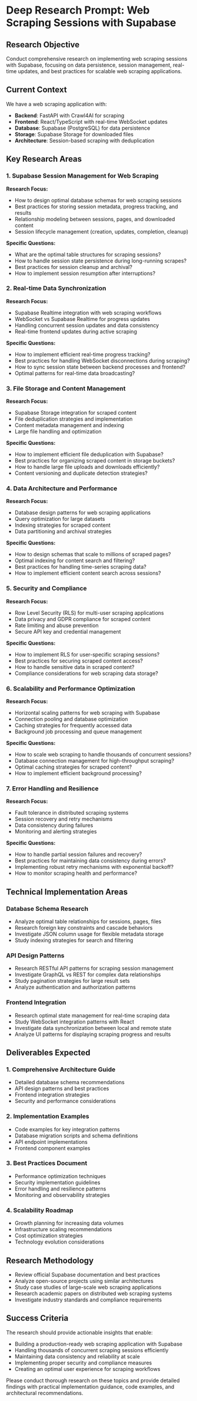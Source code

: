 # Deep Research Prompt: Web Scraping Sessions with Supabase

## Research Objective
Conduct comprehensive research on implementing web scraping sessions with Supabase, focusing on data persistence, session management, real-time updates, and best practices for scalable web scraping applications.

## Current Context
We have a web scraping application with:
- **Backend**: FastAPI with Crawl4AI for scraping
- **Frontend**: React/TypeScript with real-time WebSocket updates
- **Database**: Supabase (PostgreSQL) for data persistence
- **Storage**: Supabase Storage for downloaded files
- **Architecture**: Session-based scraping with deduplication

## Key Research Areas

### 1. Supabase Session Management for Web Scraping
**Research Focus:**
- How to design optimal database schemas for web scraping sessions
- Best practices for storing session metadata, progress tracking, and results
- Relationship modeling between sessions, pages, and downloaded content
- Session lifecycle management (creation, updates, completion, cleanup)

**Specific Questions:**
- What are the optimal table structures for scraping sessions?
- How to handle session state persistence during long-running scrapes?
- Best practices for session cleanup and archival?
- How to implement session resumption after interruptions?

### 2. Real-time Data Synchronization
**Research Focus:**
- Supabase Realtime integration with web scraping workflows
- WebSocket vs Supabase Realtime for progress updates
- Handling concurrent session updates and data consistency
- Real-time frontend updates during active scraping

**Specific Questions:**
- How to implement efficient real-time progress tracking?
- Best practices for handling WebSocket disconnections during scraping?
- How to sync session state between backend processes and frontend?
- Optimal patterns for real-time data broadcasting?

### 3. File Storage and Content Management
**Research Focus:**
- Supabase Storage integration for scraped content
- File deduplication strategies and implementation
- Content metadata management and indexing
- Large file handling and optimization

**Specific Questions:**
- How to implement efficient file deduplication with Supabase?
- Best practices for organizing scraped content in storage buckets?
- How to handle large file uploads and downloads efficiently?
- Content versioning and duplicate detection strategies?

### 4. Data Architecture and Performance
**Research Focus:**
- Database design patterns for web scraping applications
- Query optimization for large datasets
- Indexing strategies for scraped content
- Data partitioning and archival strategies

**Specific Questions:**
- How to design schemas that scale to millions of scraped pages?
- Optimal indexing for content search and filtering?
- Best practices for handling time-series scraping data?
- How to implement efficient content search across sessions?

### 5. Security and Compliance
**Research Focus:**
- Row Level Security (RLS) for multi-user scraping applications
- Data privacy and GDPR compliance for scraped content
- Rate limiting and abuse prevention
- Secure API key and credential management

**Specific Questions:**
- How to implement RLS for user-specific scraping sessions?
- Best practices for securing scraped content access?
- How to handle sensitive data in scraped content?
- Compliance considerations for web scraping data storage?

### 6. Scalability and Performance Optimization
**Research Focus:**
- Horizontal scaling patterns for web scraping with Supabase
- Connection pooling and database optimization
- Caching strategies for frequently accessed data
- Background job processing and queue management

**Specific Questions:**
- How to scale web scraping to handle thousands of concurrent sessions?
- Database connection management for high-throughput scraping?
- Optimal caching strategies for scraped content?
- How to implement efficient background processing?

### 7. Error Handling and Resilience
**Research Focus:**
- Fault tolerance in distributed scraping systems
- Session recovery and retry mechanisms
- Data consistency during failures
- Monitoring and alerting strategies

**Specific Questions:**
- How to handle partial session failures and recovery?
- Best practices for maintaining data consistency during errors?
- Implementing robust retry mechanisms with exponential backoff?
- How to monitor scraping health and performance?

## Technical Implementation Areas

### Database Schema Research
- Analyze optimal table relationships for sessions, pages, files
- Research foreign key constraints and cascade behaviors
- Investigate JSON column usage for flexible metadata storage
- Study indexing strategies for search and filtering

### API Design Patterns
- Research RESTful API patterns for scraping session management
- Investigate GraphQL vs REST for complex data relationships
- Study pagination strategies for large result sets
- Analyze authentication and authorization patterns

### Frontend Integration
- Research optimal state management for real-time scraping data
- Study WebSocket integration patterns with React
- Investigate data synchronization between local and remote state
- Analyze UI patterns for displaying scraping progress and results

## Deliverables Expected

### 1. Comprehensive Architecture Guide
- Detailed database schema recommendations
- API design patterns and best practices
- Frontend integration strategies
- Security and performance considerations

### 2. Implementation Examples
- Code examples for key integration patterns
- Database migration scripts and schema definitions
- API endpoint implementations
- Frontend component examples

### 3. Best Practices Document
- Performance optimization techniques
- Security implementation guidelines
- Error handling and resilience patterns
- Monitoring and observability strategies

### 4. Scalability Roadmap
- Growth planning for increasing data volumes
- Infrastructure scaling recommendations
- Cost optimization strategies
- Technology evolution considerations

## Research Methodology
- Review official Supabase documentation and best practices
- Analyze open-source projects using similar architectures
- Study case studies of large-scale web scraping applications
- Research academic papers on distributed web scraping systems
- Investigate industry standards and compliance requirements

## Success Criteria
The research should provide actionable insights that enable:
- Building a production-ready web scraping application with Supabase
- Handling thousands of concurrent scraping sessions efficiently
- Maintaining data consistency and reliability at scale
- Implementing proper security and compliance measures
- Creating an optimal user experience for scraping workflows

Please conduct thorough research on these topics and provide detailed findings with practical implementation guidance, code examples, and architectural recommendations.
